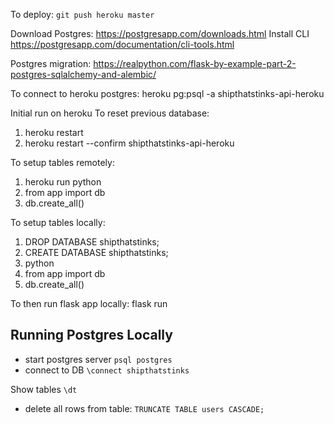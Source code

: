 To deploy: `git push heroku master`

Download Postgres:
https://postgresapp.com/downloads.html
Install CLI
https://postgresapp.com/documentation/cli-tools.html

Postgres migration: https://realpython.com/flask-by-example-part-2-postgres-sqlalchemy-and-alembic/

To connect to heroku postgres:
heroku pg:psql -a shipthatstinks-api-heroku

Initial run on heroku
To reset previous database:
1. heroku restart
2. heroku restart --confirm shipthatstinks-api-heroku

To setup tables remotely: 
1. heroku run python
2. from app import db
3. db.create_all()

To setup tables locally: 
1. DROP DATABASE shipthatstinks;
2. CREATE DATABASE shipthatstinks;
3. python
2. from app import db
3. db.create_all()

To then run flask app locally:
flask run


## Running Postgres Locally
* start postgres server `psql postgres`
* connect to DB `\connect shipthatstinks`

Show tables `\dt`
* delete all rows from table: `TRUNCATE TABLE users CASCADE;`